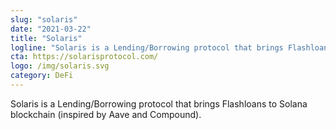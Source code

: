 ```yaml
---
slug: "solaris"
date: "2021-03-22"
title: "Solaris"
logline: "Solaris is a Lending/Borrowing protocol that brings Flashloans to Solana blockchain (inspired by Aave and Compound)."
cta: https://solarisprotocol.com/
logo: /img/solaris.svg
category: DeFi
---
```


Solaris is a Lending/Borrowing protocol that brings Flashloans to Solana blockchain (inspired by Aave and Compound).

